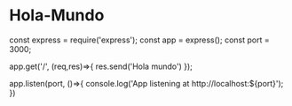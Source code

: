 # Hola-Mundo
const express = require('express');
const app = express();
const port = 3000;

app.get('/', (req,res)=>{
    res.send('Hola mundo')
});

app.listen(port, ()=>{
    console.log('App listening at http://localhost:${port}');
})
